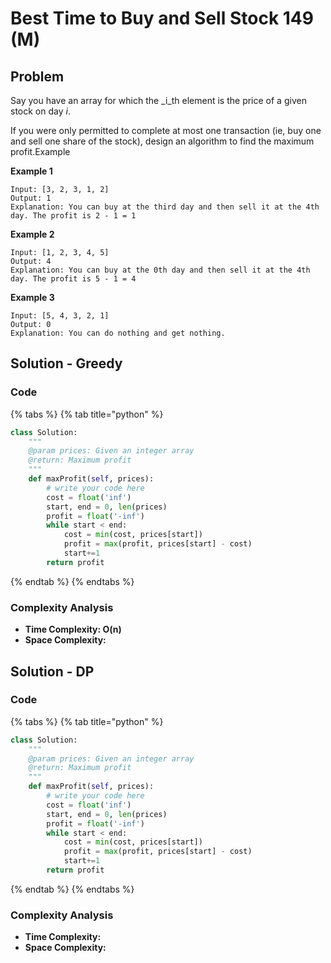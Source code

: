 # Best Time to Buy and Sell Stock 149 \(M\)

## Problem

Say you have an array for which the _i_th element is the price of a given stock on day _i_.

If you were only permitted to complete at most one transaction \(ie, buy one and sell one share of the stock\), design an algorithm to find the maximum profit.Example

**Example 1**

```text
Input: [3, 2, 3, 1, 2]
Output: 1
Explanation: You can buy at the third day and then sell it at the 4th day. The profit is 2 - 1 = 1
```

**Example 2**

```text
Input: [1, 2, 3, 4, 5]
Output: 4
Explanation: You can buy at the 0th day and then sell it at the 4th day. The profit is 5 - 1 = 4
```

**Example 3**

```text
Input: [5, 4, 3, 2, 1]
Output: 0
Explanation: You can do nothing and get nothing.
```

## Solution - Greedy 

### Code

{% tabs %}
{% tab title="python" %}
```python
class Solution:
    """
    @param prices: Given an integer array
    @return: Maximum profit
    """
    def maxProfit(self, prices):
        # write your code here
        cost = float('inf')
        start, end = 0, len(prices)
        profit = float('-inf')
        while start < end:
            cost = min(cost, prices[start])
            profit = max(profit, prices[start] - cost)
            start+=1
        return profit
```
{% endtab %}
{% endtabs %}

### Complexity Analysis

* **Time Complexity: O\(n\)**
* **Space Complexity:**

## Solution - DP

### Code

{% tabs %}
{% tab title="python" %}
```python
class Solution:
    """
    @param prices: Given an integer array
    @return: Maximum profit
    """
    def maxProfit(self, prices):
        # write your code here
        cost = float('inf')
        start, end = 0, len(prices)
        profit = float('-inf')
        while start < end:
            cost = min(cost, prices[start])
            profit = max(profit, prices[start] - cost)
            start+=1
        return profit
```
{% endtab %}
{% endtabs %}

### Complexity Analysis

* **Time Complexity:**
* **Space Complexity:**

